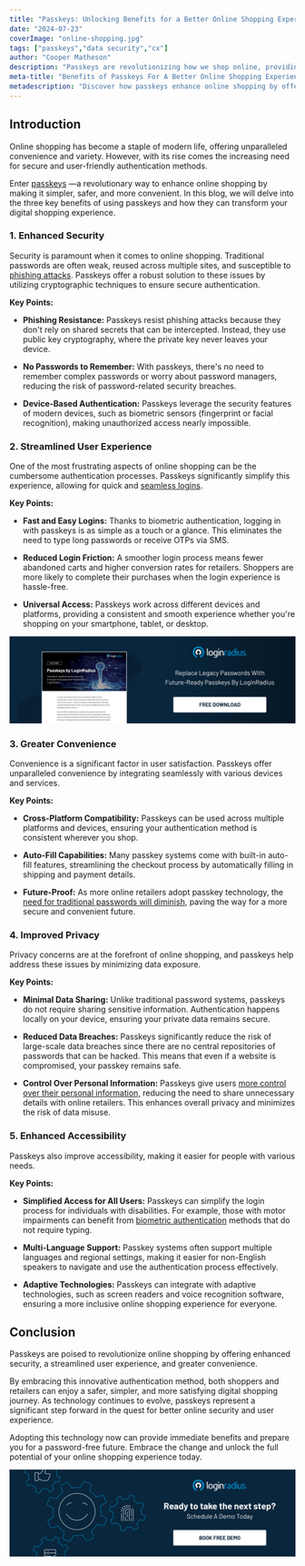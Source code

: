 ```yaml
---
title: "Passkeys: Unlocking Benefits for a Better Online Shopping Experience"
date: "2024-07-23"
coverImage: "online-shopping.jpg"
tags: ["passkeys","data security","cx"]
author: "Cooper Matheson"
description: "Passkeys are revolutionizing how we shop online, providing a seamless, secure, and convenient experience. This blog explores the major benefits of using passkeys and how they can transform your online shopping journey."
meta-title: "Benefits of Passkeys For A Better Online Shopping Experience"
metadescription: "Discover how passkeys enhance online shopping by offering simplicity, security, & convenience. Learn about the key benefits that make passkeys a game-changer."
---
```

## Introduction

Online shopping has become a staple of modern life, offering unparalleled convenience and variety. However, with its rise comes the increasing need for secure and user-friendly authentication methods. 

Enter [passkeys](https://www.loginradius.com/passkeys-login-authentication/) —a revolutionary way to enhance online shopping by making it simpler, safer, and more convenient. In this blog, we will delve into the three key benefits of using passkeys and how they can transform your digital shopping experience.

### 1. Enhanced Security

Security is paramount when it comes to online shopping. Traditional passwords are often weak, reused across multiple sites, and susceptible to [phishing attacks](https://www.loginradius.com/blog/identity/phishing-for-identity/). Passkeys offer a robust solution to these issues by utilizing cryptographic techniques to ensure secure authentication.

**Key Points:**

* **Phishing Resistance:** Passkeys resist phishing attacks because they don't rely on shared secrets that can be intercepted. Instead, they use public key cryptography, where the private key never leaves your device.

* **No Passwords to Remember:** With passkeys, there's no need to remember complex passwords or worry about password managers, reducing the risk of password-related security breaches.

* **Device-Based Authentication:** Passkeys leverage the security features of modern devices, such as biometric sensors (fingerprint or facial recognition), making unauthorized access nearly impossible.

### 2. Streamlined User Experience

One of the most frustrating aspects of online shopping can be the cumbersome authentication processes. Passkeys significantly simplify this experience, allowing for quick and [seamless logins](https://www.loginradius.com/authentication/).

**Key Points:**

* **Fast and Easy Logins:** Thanks to biometric authentication, logging in with passkeys is as simple as a touch or a glance. This eliminates the need to type long passwords or receive OTPs via SMS.

* **Reduced Login Friction:** A smoother login process means fewer abandoned carts and higher conversion rates for retailers. Shoppers are more likely to complete their purchases when the login experience is hassle-free.

* **Universal Access:** Passkeys work across different devices and platforms, providing a consistent and smooth experience whether you're shopping on your smartphone, tablet, or desktop.

[![DS-passkeys](DS-passkeys.png)](https://www.loginradius.com/resource/datasheet/passkeys-passwordless-authentication)

### 3. Greater Convenience

Convenience is a significant factor in user satisfaction. Passkeys offer unparalleled convenience by integrating seamlessly with various devices and services.

**Key Points:**

* **Cross-Platform Compatibility:** Passkeys can be used across multiple platforms and devices, ensuring your authentication method is consistent wherever you shop.

* **Auto-Fill Capabilities:** Many passkey systems come with built-in auto-fill features, streamlining the checkout process by automatically filling in shipping and payment details.

* **Future-Proof:** As more online retailers adopt passkey technology, the [need for traditional passwords will diminish](https://www.loginradius.com/passwordless-login/), paving the way for a more secure and convenient future.

### 4. Improved Privacy

Privacy concerns are at the forefront of online shopping, and passkeys help address these issues by minimizing data exposure.

**Key Points:**

* **Minimal Data Sharing:** Unlike traditional password systems, passkeys do not require sharing sensitive information. Authentication happens locally on your device, ensuring your private data remains secure.

* **Reduced Data Breaches:** Passkeys significantly reduce the risk of large-scale data breaches since there are no central repositories of passwords that can be hacked. This means that even if a website is compromised, your passkey remains safe.

* **Control Over Personal Information:** Passkeys give users [more control over their personal information,](https://www.loginradius.com/customer-privacy/) reducing the need to share unnecessary details with online retailers. This enhances overall privacy and minimizes the risk of data misuse.

### 5. Enhanced Accessibility

Passkeys also improve accessibility, making it easier for people with various needs.

**Key Points:**

* **Simplified Access for All Users:** Passkeys can simplify the login process for individuals with disabilities. For example, those with motor impairments can benefit from [biometric authentication](https://www.loginradius.com/blog/identity/biometric-authentication-mobile-apps/) methods that do not require typing.

* **Multi-Language Support:** Passkey systems often support multiple languages and regional settings, making it easier for non-English speakers to navigate and use the authentication process effectively.

* **Adaptive Technologies:** Passkeys can integrate with adaptive technologies, such as screen readers and voice recognition software, ensuring a more inclusive online shopping experience for everyone.

## Conclusion

Passkeys are poised to revolutionize online shopping by offering enhanced security, a streamlined user experience, and greater convenience. 

By embracing this innovative authentication method, both shoppers and retailers can enjoy a safer, simpler, and more satisfying digital shopping journey. As technology continues to evolve, passkeys represent a significant step forward in the quest for better online security and user experience.

Adopting this technology now can provide immediate benefits and prepare you for a password-free future. Embrace the change and unlock the full potential of your online shopping experience today.

[![book-a-demo-loginradius](../../assets/book-a-demo-loginradius.png)](https://www.loginradius.com/contact-us?utm_source=blog&utm_medium=web&utm_campaign=passkeys-online-shopping-experience)
